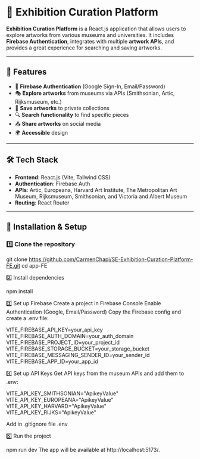 # 🎨 Exhibition Curation Platform

**Exhibition Curation Platform** is a React.js application that allows users to explore artworks from various museums and universities. It includes **Firebase Authentication**, integrates with multiple **artwork APIs**, and provides a great experience for searching and saving artworks.

---

## 🚀 Features

- 🔑 **Firebase Authentication** (Google Sign-In, Email/Password)
- 🎭 **Explore artworks** from museums via APIs (Smithsonian, Artic, Rijksmuseum, etc.)
- 📌 **Save artworks** to private collections
- 🔍 **Search functionality** to find specific pieces
- 📤 **Share artworks** on social media
- 🌍 **Accessible** design

---

## 🛠️ Tech Stack

- **Frontend**: React.js (Vite, Tailwind CSS)
- **Authentication**: Firebase Auth
- **APIs**:  Artic, Europeana, Harvard Art Institute, The Metropolitan Art Museum, Rijksmuseum, Smithsonian, and Victoria and Albert Museum
- **Routing**: React Router

---

## 🔧 Installation & Setup

### 1️⃣ **Clone the repository**

git clone https://github.com/CarmenChapi/SE-Exhibition-Curation-Platform-FE.git
cd app-FE


2️⃣ Install dependencies

npm install

3️⃣ Set up Firebase
Create a project in Firebase Console
Enable Authentication (Google, Email/Password)
Copy the Firebase config and create a .env file:

VITE_FIREBASE_API_KEY=your_api_key
VITE_FIREBASE_AUTH_DOMAIN=your_auth_domain
VITE_FIREBASE_PROJECT_ID=your_project_id
VITE_FIREBASE_STORAGE_BUCKET=your_storage_bucket
VITE_FIREBASE_MESSAGING_SENDER_ID=your_sender_id
VITE_FIREBASE_APP_ID=your_app_id


4️⃣ Set up API Keys
Get API keys from the museum APIs and add them to .env:

VITE_API_KEY_SMITHSONIAN="ApikeyValue"
VITE_API_KEY_EUROPEANA="ApikeyValue"
VITE_API_KEY_HARVARD="ApikeyValue"
VITE_API_KEY_RIJKS="ApikeyValue"


Add in .gitignore file
    .env

5️⃣ Run the project

npm run dev
The app will be available at http://localhost:5173/.